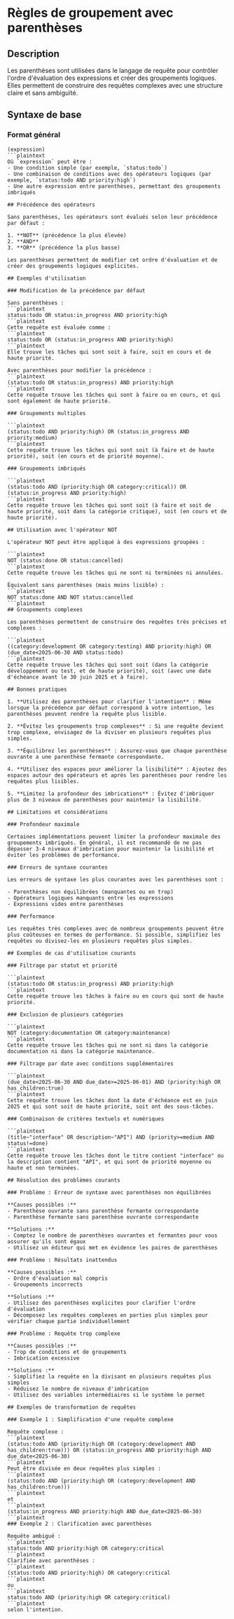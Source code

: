 # Règles de groupement avec parenthèses

## Description

Les parenthèses sont utilisées dans le langage de requête pour contrôler l'ordre d'évaluation des expressions et créer des groupements logiques. Elles permettent de construire des requêtes complexes avec une structure claire et sans ambiguïté.

## Syntaxe de base

### Format général

```plaintext
(expression)
```plaintext
Où `expression` peut être :
- Une condition simple (par exemple, `status:todo`)
- Une combinaison de conditions avec des opérateurs logiques (par exemple, `status:todo AND priority:high`)
- Une autre expression entre parenthèses, permettant des groupements imbriqués

## Précédence des opérateurs

Sans parenthèses, les opérateurs sont évalués selon leur précédence par défaut :

1. **NOT** (précédence la plus élevée)
2. **AND**
3. **OR** (précédence la plus basse)

Les parenthèses permettent de modifier cet ordre d'évaluation et de créer des groupements logiques explicites.

## Exemples d'utilisation

### Modification de la précédence par défaut

Sans parenthèses :
```plaintext
status:todo OR status:in_progress AND priority:high
```plaintext
Cette requête est évaluée comme :
```plaintext
status:todo OR (status:in_progress AND priority:high)
```plaintext
Elle trouve les tâches qui sont soit à faire, soit en cours et de haute priorité.

Avec parenthèses pour modifier la précédence :
```plaintext
(status:todo OR status:in_progress) AND priority:high
```plaintext
Cette requête trouve les tâches qui sont à faire ou en cours, et qui sont également de haute priorité.

### Groupements multiples

```plaintext
(status:todo AND priority:high) OR (status:in_progress AND priority:medium)
```plaintext
Cette requête trouve les tâches qui sont soit (à faire et de haute priorité), soit (en cours et de priorité moyenne).

### Groupements imbriqués

```plaintext
(status:todo AND (priority:high OR category:critical)) OR (status:in_progress AND priority:high)
```plaintext
Cette requête trouve les tâches qui sont soit (à faire et soit de haute priorité, soit dans la catégorie critique), soit (en cours et de haute priorité).

## Utilisation avec l'opérateur NOT

L'opérateur NOT peut être appliqué à des expressions groupées :

```plaintext
NOT (status:done OR status:cancelled)
```plaintext
Cette requête trouve les tâches qui ne sont ni terminées ni annulées.

Équivalent sans parenthèses (mais moins lisible) :
```plaintext
NOT status:done AND NOT status:cancelled
```plaintext
## Groupements complexes

Les parenthèses permettent de construire des requêtes très précises et complexes :

```plaintext
((category:development OR category:testing) AND priority:high) OR (due_date<2025-06-30 AND status:todo)
```plaintext
Cette requête trouve les tâches qui sont soit (dans la catégorie développement ou test, et de haute priorité), soit (avec une date d'échéance avant le 30 juin 2025 et à faire).

## Bonnes pratiques

1. **Utilisez des parenthèses pour clarifier l'intention** : Même lorsque la précédence par défaut correspond à votre intention, les parenthèses peuvent rendre la requête plus lisible.

2. **Évitez les groupements trop complexes** : Si une requête devient trop complexe, envisagez de la diviser en plusieurs requêtes plus simples.

3. **Équilibrez les parenthèses** : Assurez-vous que chaque parenthèse ouvrante a une parenthèse fermante correspondante.

4. **Utilisez des espaces pour améliorer la lisibilité** : Ajoutez des espaces autour des opérateurs et après les parenthèses pour rendre les requêtes plus lisibles.

5. **Limitez la profondeur des imbrications** : Évitez d'imbriquer plus de 3 niveaux de parenthèses pour maintenir la lisibilité.

## Limitations et considérations

### Profondeur maximale

Certaines implémentations peuvent limiter la profondeur maximale des groupements imbriqués. En général, il est recommandé de ne pas dépasser 3-4 niveaux d'imbrication pour maintenir la lisibilité et éviter les problèmes de performance.

### Erreurs de syntaxe courantes

Les erreurs de syntaxe les plus courantes avec les parenthèses sont :

- Parenthèses non équilibrées (manquantes ou en trop)
- Opérateurs logiques manquants entre les expressions
- Expressions vides entre parenthèses

### Performance

Les requêtes très complexes avec de nombreux groupements peuvent être plus coûteuses en termes de performance. Si possible, simplifiez les requêtes ou divisez-les en plusieurs requêtes plus simples.

## Exemples de cas d'utilisation courants

### Filtrage par statut et priorité

```plaintext
(status:todo OR status:in_progress) AND priority:high
```plaintext
Cette requête trouve les tâches à faire ou en cours qui sont de haute priorité.

### Exclusion de plusieurs catégories

```plaintext
NOT (category:documentation OR category:maintenance)
```plaintext
Cette requête trouve les tâches qui ne sont ni dans la catégorie documentation ni dans la catégorie maintenance.

### Filtrage par date avec conditions supplémentaires

```plaintext
(due_date<2025-06-30 AND due_date>=2025-06-01) AND (priority:high OR has_children:true)
```plaintext
Cette requête trouve les tâches dont la date d'échéance est en juin 2025 et qui sont soit de haute priorité, soit ont des sous-tâches.

### Combinaison de critères textuels et numériques

```plaintext
(title~"interface" OR description~"API") AND (priority>=medium AND status!=done)
```plaintext
Cette requête trouve les tâches dont le titre contient "interface" ou la description contient "API", et qui sont de priorité moyenne ou haute et non terminées.

## Résolution des problèmes courants

### Problème : Erreur de syntaxe avec parenthèses non équilibrées

**Causes possibles :**
- Parenthèse ouvrante sans parenthèse fermante correspondante
- Parenthèse fermante sans parenthèse ouvrante correspondante

**Solutions :**
- Comptez le nombre de parenthèses ouvrantes et fermantes pour vous assurer qu'ils sont égaux
- Utilisez un éditeur qui met en évidence les paires de parenthèses

### Problème : Résultats inattendus

**Causes possibles :**
- Ordre d'évaluation mal compris
- Groupements incorrects

**Solutions :**
- Utilisez des parenthèses explicites pour clarifier l'ordre d'évaluation
- Décomposez les requêtes complexes en parties plus simples pour vérifier chaque partie individuellement

### Problème : Requête trop complexe

**Causes possibles :**
- Trop de conditions et de groupements
- Imbrication excessive

**Solutions :**
- Simplifiez la requête en la divisant en plusieurs requêtes plus simples
- Réduisez le nombre de niveaux d'imbrication
- Utilisez des variables intermédiaires si le système le permet

## Exemples de transformation de requêtes

### Exemple 1 : Simplification d'une requête complexe

Requête complexe :
```plaintext
(status:todo AND (priority:high OR (category:development AND has_children:true))) OR (status:in_progress AND priority:high AND due_date<2025-06-30)
```plaintext
Peut être divisée en deux requêtes plus simples :
```plaintext
(status:todo AND (priority:high OR (category:development AND has_children:true)))
```plaintext
et
```plaintext
(status:in_progress AND priority:high AND due_date<2025-06-30)
```plaintext
### Exemple 2 : Clarification avec parenthèses

Requête ambiguë :
```plaintext
status:todo AND priority:high OR category:critical
```plaintext
Clarifiée avec parenthèses :
```plaintext
(status:todo AND priority:high) OR category:critical
```plaintext
ou
```plaintext
status:todo AND (priority:high OR category:critical)
```plaintext
selon l'intention.
